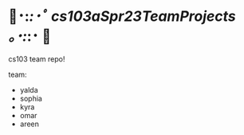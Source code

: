 # 🍰･:*:･ﾟ cs103aSpr23TeamProjects ｡･:*:･ 🍰 #
cs103 team repo!

team:
* yalda 
* sophia
* kyra
* omar
* areen




